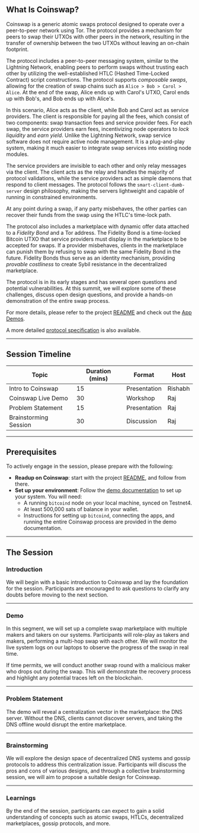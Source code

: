 ## What Is Coinswap?

Coinswap is a generic atomic swaps protocol designed to operate over a peer-to-peer network using Tor. The protocol provides a mechanism for peers to swap their UTXOs with other peers in the network, resulting in the transfer of ownership between the two UTXOs without leaving an on-chain footprint.

The protocol includes a peer-to-peer messaging system, similar to the Lightning Network, enabling peers to perform swaps without trusting each other by utilizing the well-established HTLC (Hashed Time-Locked Contract) script constructions. The protocol supports *composable swaps*, allowing for the creation of swap chains such as `Alice > Bob > Carol > Alice`. At the end of the swap, Alice ends up with Carol's UTXO, Carol ends up with Bob's, and Bob ends up with Alice's. 

In this scenario, Alice acts as the client, while Bob and Carol act as service providers. The client is responsible for paying all the fees, which consist of two components: swap transaction fees and service provider fees. For each swap, the service providers earn fees, incentivizing node operators to *lock liquidity* and *earn yield*. Unlike the Lightning Network, swap service software does not require active node management. It is a plug-and-play system, making it much easier to integrate swap services into existing node modules.

The service providers are invisible to each other and only relay messages via the client. The client acts as the relay and handles the majority of protocol validations, while the service providers act as simple daemons that respond to client messages. The protocol follows the `smart-client-dumb-server` design philosophy, making the servers lightweight and capable of running in constrained environments. 

At any point during a swap, if any party misbehaves, the other parties can recover their funds from the swap using the HTLC's time-lock path.

The protocol also includes a marketplace with dynamic offer data attached to a *Fidelity Bond* and a Tor address. The Fidelity Bond is a time-locked Bitcoin UTXO that service providers must display in the marketplace to be accepted for swaps. If a provider misbehaves, clients in the marketplace can punish them by refusing to swap with the same Fidelity Bond in the future. Fidelity Bonds thus serve as an identity mechanism, providing *provable costliness* to create Sybil resistance in the decentralized marketplace.

The protocol is in its early stages and has several open questions and potential vulnerabilities. At this summit, we will explore some of these challenges, discuss open design questions, and provide a hands-on demonstration of the entire swap process.

For more details, please refer to the project [README](../../../README.md) and check out the [App Demos](../../app%20demos/). 

A more detailed [protocol specification](https://github.com/citadel-tech/Coinswap-Protocol-Specification) is also available.

---

## Session Timeline

| **Topic**             | **Duration (mins)** | **Format**      | **Host**  |
|------------------------|---------------------|-----------------|-----------|
| Intro to Coinswap      | 15                  | Presentation    | Rishabh   |
| Coinswap Live Demo     | 30                  | Workshop        | Raj       |
| Problem Statement      | 15                  | Presentation    | Raj       |
| Brainstorming Session  | 30                  | Discussion      | Raj       |

---

## Prerequisites

To actively engage in the session, please prepare with the following:

- **Readup on Coinswap**: start with the project [README](../../README.md), and follow from there. 
- **Set up your environment**: Follow the [demo documentation](../demo.md) to set up your system. You will need:
  - A running `bitcoind` node on your local machine, synced on Testnet4.
  - At least 500,000 sats of balance in your wallet.
  - Instructions for setting up `bitcoind`, connecting the apps, and running the entire Coinswap process are provided in the demo documentation.

---

## The Session

### **Introduction**
We will begin with a basic introduction to Coinswap and lay the foundation for the session. Participants are encouraged to ask questions to clarify any doubts before moving to the next section.

---

### **Demo**
In this segment, we will set up a complete swap marketplace with multiple makers and takers on our systems. Participants will role-play as takers and makers, performing a multi-hop swap with each other. We will monitor the live system logs on our laptops to observe the progress of the swap in real time.

If time permits, we will conduct another swap round with a malicious maker who drops out during the swap. This will demonstrate the recovery process and highlight any potential traces left on the blockchain.

---

### **Problem Statement**
The demo will reveal a centralization vector in the marketplace: the DNS server. Without the DNS, clients cannot discover servers, and taking the DNS offline would disrupt the entire marketplace.

---

### **Brainstorming**
We will explore the design space of decentralized DNS systems and gossip protocols to address this centralization issue. Participants will discuss the pros and cons of various designs, and through a collective brainstorming session, we will aim to propose a suitable design for Coinswap.

---

### **Learnings**
By the end of the session, participants can expect to gain a solid understanding of concepts such as atomic swaps, HTLCs, decentralized marketplaces, gossip protocols, and more.